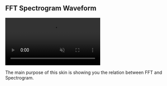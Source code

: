 ## FFT Spectrogram Waveform

<div><video src="\resources\fft-spectrogram-waveform.mp4" autoplay loop muted title="FFT Spectrogram Waveform"></video></div>

The main purpose of this skin is showing you the relation between FFT and Spectrogram.